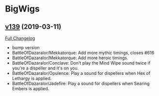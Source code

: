 # BigWigs

## [v139](https://github.com/BigWigsMods/BigWigs/tree/v139) (2019-03-11)
[Full Changelog](https://github.com/BigWigsMods/BigWigs/compare/v138.1...v139)

- bump version  
- BattleOfDazaralor/Mekkatorque: Add more mythic timings, closes #616  
- BattleOfDazaralor/Mekkatorque: Add more heroic timings.  
- BattleOfDazaralor/Conclave: Don't play the Mind Wipe sound twice if you're a dispeller and it's on you.  
- BattleOfDazaralor/Opulence: Play a sound for dispellers when Hex of Lethargy is applied.  
- BattleOfDazaralor/Jadefire: Play a sound for dispellers when Searing Embers is applied.  

